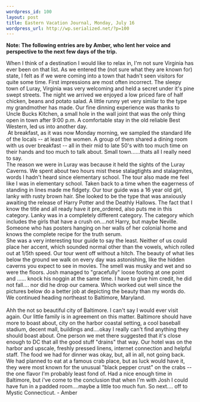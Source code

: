 ```yaml
--- 
wordpress_id: 100
layout: post
title: Eastern Vacation Journal, Monday, July 16
wordpress_url: http://wp.serialized.net/?p=100
---
```

<p><strong>Note: The following entries are by Amber, who lent her voice and perspective to the next few days of the trip.</strong></p>

<p>	When I think of a destination I would like to relax in, I'm not sure Virginia has ever been on that list. As we entered the (not sure what they are known for) state, I felt as if we were coming into a town that hadn't seen visitors for quite some time. First impressions are most often incorrect. The sleepy town of Luray, Virginia was very welcoming and held a secret under it's pine swept streets.  The night we arrived we enjoyed a low priced fare of half chicken, beans and potato salad. A little runny yet very similar to the type my grandmother has made. Our fine dinning experience was thanks to Uncle Bucks Kitchen, a small hole in the wall joint that was the only thing open in town after 9:00 p.m. A comfortable stay in the old reliable Best Western, led us into another day.<br />
<img src="http://serialized.net/images/14.jpg" alt="" />
	At breakfast, as it was now Monday morning, we sampled the standard life of the locals -- at least the women. A group of them shared a dining room with us over breakfast -- all in their mid to late 50's with too much time on their hands and too much to talk about. Small town......thats all I really need to say.<br />
The reason we were in Luray was because it held the sights of the Luray Caverns. We spent about two hours mist these stalagtights and stalagmites, words I hadn't heard since elementary school. The tour also made me feel like I was in elementary school. Taken back to a time when the eagerness of standing in lines made me fidgety. Our tour guide was a 16 year old girl, lanky with rusty brown hair. She looked to be the type that was anxiously awaiting the release of Harry Potter and the Deathly Hallows. The fact that I know the title and all ready have it pre_ordered, also puts me in this category. Lanky was in a completely different category. The category which includes the girls that have a crush on....not Harry, but maybe Neville. Someone who has posters hanging on her walls of her colonial home and knows  the complete  recipe for the truth serum. <img src="http://serialized.net/images/13.jpg" alt="" class="right" style="float:right" /><br />
 She was a very interesting tour guide to say the least. Neither of us could place her accent, which sounded normal other than the vowels, which rolled out at 1/5th speed. Our tour went off without a hitch. The beauty of what lies below the ground we walk on every day was astonishing, like the hidden caverns you expect to see in movies. The smell was musky and wet and so were the floors. Josh managed to "gracefully" loose footing at one point and ...... knock his noggin at the same time. I have to give him credit, he did not fall.... nor did he drop our camera. Which worked out well since the pictures below do a better job at depicting the beauty than my words do. We continued heading northeast to Baltimore, Maryland. <br />
 <br />
Ahh the not so beautiful city of Baltimore. I can't say I would ever visit again. Our little family is in agreement on this matter. Baltimore should have more to boast about, city on the harbor coastal setting, a cool baseball stadium, decent mall, buildings and....okay I really can't find anything they should boast about. <img src="http://serialized.net/images/12.jpg" alt="" class="right" style="float:right" /> One person we met there suggested that it's close enough to DC that all the good stuff "drains" that way. Our hotel was on the harbor and upscale, freshly pressed linens, internet connection and helpful staff. The food we had for dinner was okay, but, all in all, not going back. We had planned to eat at a famous crab place, but as luck would have it, they were most known for the unusual "black pepper crust" on the crabs -- the one flavor I'm probably least fond of. Had a nice enough time in Baltimore, but i've come to the conclusion that when I'm with Josh I could have fun in a padded room....maybe a little too much fun. So next.... off to Mystic Connecticut. - Amber</p>
